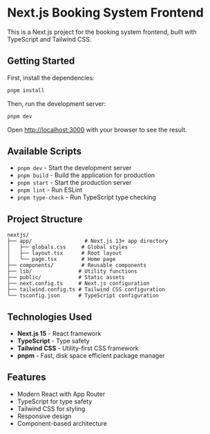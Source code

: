 # Next.js Booking System Frontend

This is a Next.js project for the booking system frontend, built with TypeScript and Tailwind CSS.

## Getting Started

First, install the dependencies:

```bash
pnpm install
```

Then, run the development server:

```bash
pnpm dev
```

Open [http://localhost:3000](http://localhost:3000) with your browser to see the result.

## Available Scripts

- `pnpm dev` - Start the development server
- `pnpm build` - Build the application for production
- `pnpm start` - Start the production server
- `pnpm lint` - Run ESLint
- `pnpm type-check` - Run TypeScript type checking

## Project Structure

```
nextjs/
├── app/                 # Next.js 13+ app directory
│   ├── globals.css     # Global styles
│   ├── layout.tsx      # Root layout
│   └── page.tsx        # Home page
├── components/         # Reusable components
├── lib/               # Utility functions
├── public/            # Static assets
├── next.config.ts     # Next.js configuration
├── tailwind.config.ts # Tailwind CSS configuration
└── tsconfig.json      # TypeScript configuration
```

## Technologies Used

- **Next.js 15** - React framework
- **TypeScript** - Type safety
- **Tailwind CSS** - Utility-first CSS framework
- **pnpm** - Fast, disk space efficient package manager

## Features

- Modern React with App Router
- TypeScript for type safety
- Tailwind CSS for styling
- Responsive design
- Component-based architecture
